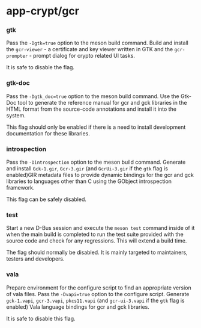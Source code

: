 # app-crypt/gcr

### gtk
Pass the `-Dgtk=true` option to the meson build command. Build and install the `gcr-viewer` - a certificate and key viewer written in GTK and the `gcr-prompter` - prompt dialog for crypto related UI tasks.

It is safe to disable the flag.

### gtk-doc
Pass the `-Dgtk_doc=true` option to the meson build command. Use the Gtk-Doc tool to generate the reference manual for gcr and gck libraries in the HTML format from the source-code annotations and install it into the system.

This flag should only be enabled if there is a need to install development documentation for these libraries.

### introspection
Pass the `-Dintrospection` option to the meson build command. Generate and install `Gck-1.gir`, `Gcr-3.gir` (and `GcrUi-3.gir` if the `gtk` flag is enabled)GIR metadata files to provide dynamic bindings for the gcr and gck libraries to languages other than C using the GObject introspection framework.

This flag can be safely disabled.

### test
Start a new D-Bus session and execute the `meson test` command inside of it when the main build is completed to run the test suite provided with the source code and check for any regressions. This will extend a build time.

The flag should normally be disabled. It is mainly targeted to maintainers, testers and developers.

### vala
Prepare environment for the configure script to find an appropriate version of vala files. Pass the `-Dvapi=true` option to the configure script. Generate `gck-1.vapi`, `gcr-3.vapi`, `pkcs11.vapi` (and `gcr-ui-3.vapi` if the `gtk` flag is enabled) Vala language bindings for gcr and gck libraries.

It is safe to disable this flag.
